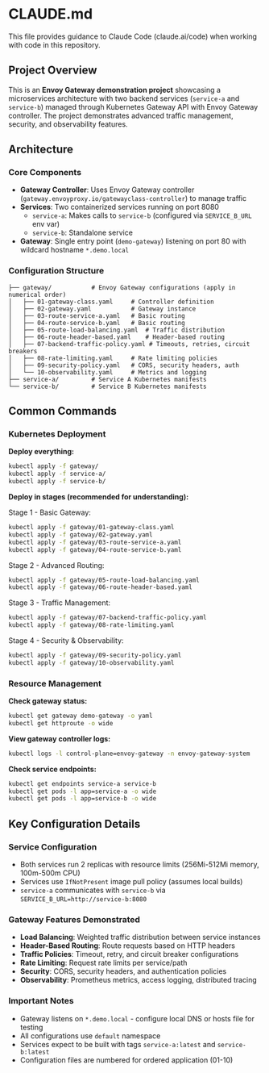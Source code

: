 # CLAUDE.md

This file provides guidance to Claude Code (claude.ai/code) when working with code in this repository.

## Project Overview

This is an **Envoy Gateway demonstration project** showcasing a microservices architecture with two backend services (`service-a` and `service-b`) managed through Kubernetes Gateway API with Envoy Gateway controller. The project demonstrates advanced traffic management, security, and observability features.

## Architecture

### Core Components
- **Gateway Controller**: Uses Envoy Gateway controller (`gateway.envoyproxy.io/gatewayclass-controller`) to manage traffic
- **Services**: Two containerized services running on port 8080
  - `service-a`: Makes calls to `service-b` (configured via `SERVICE_B_URL` env var)
  - `service-b`: Standalone service
- **Gateway**: Single entry point (`demo-gateway`) listening on port 80 with wildcard hostname `*.demo.local`

### Configuration Structure
```
├── gateway/           # Envoy Gateway configurations (apply in numerical order)
│   ├── 01-gateway-class.yaml     # Controller definition
│   ├── 02-gateway.yaml           # Gateway instance
│   ├── 03-route-service-a.yaml   # Basic routing
│   ├── 04-route-service-b.yaml   # Basic routing
│   ├── 05-route-load-balancing.yaml  # Traffic distribution
│   ├── 06-route-header-based.yaml    # Header-based routing
│   ├── 07-backend-traffic-policy.yaml # Timeouts, retries, circuit breakers
│   ├── 08-rate-limiting.yaml     # Rate limiting policies
│   ├── 09-security-policy.yaml   # CORS, security headers, auth
│   └── 10-observability.yaml     # Metrics and logging
├── service-a/         # Service A Kubernetes manifests
└── service-b/         # Service B Kubernetes manifests
```

## Common Commands

### Kubernetes Deployment

**Deploy everything:**
```bash
kubectl apply -f gateway/
kubectl apply -f service-a/
kubectl apply -f service-b/
```

**Deploy in stages (recommended for understanding):**

Stage 1 - Basic Gateway:
```bash
kubectl apply -f gateway/01-gateway-class.yaml
kubectl apply -f gateway/02-gateway.yaml
kubectl apply -f gateway/03-route-service-a.yaml
kubectl apply -f gateway/04-route-service-b.yaml
```

Stage 2 - Advanced Routing:
```bash
kubectl apply -f gateway/05-route-load-balancing.yaml
kubectl apply -f gateway/06-route-header-based.yaml
```

Stage 3 - Traffic Management:
```bash
kubectl apply -f gateway/07-backend-traffic-policy.yaml
kubectl apply -f gateway/08-rate-limiting.yaml
```

Stage 4 - Security & Observability:
```bash
kubectl apply -f gateway/09-security-policy.yaml
kubectl apply -f gateway/10-observability.yaml
```

### Resource Management

**Check gateway status:**
```bash
kubectl get gateway demo-gateway -o yaml
kubectl get httproute -o wide
```

**View gateway controller logs:**
```bash
kubectl logs -l control-plane=envoy-gateway -n envoy-gateway-system
```

**Check service endpoints:**
```bash
kubectl get endpoints service-a service-b
kubectl get pods -l app=service-a -o wide
kubectl get pods -l app=service-b -o wide
```

## Key Configuration Details

### Service Configuration
- Both services run 2 replicas with resource limits (256Mi-512Mi memory, 100m-500m CPU)
- Services use `IfNotPresent` image pull policy (assumes local builds)
- `service-a` communicates with `service-b` via `SERVICE_B_URL=http://service-b:8080`

### Gateway Features Demonstrated
- **Load Balancing**: Weighted traffic distribution between service instances
- **Header-Based Routing**: Route requests based on HTTP headers
- **Traffic Policies**: Timeout, retry, and circuit breaker configurations
- **Rate Limiting**: Request rate limits per service/path
- **Security**: CORS, security headers, and authentication policies
- **Observability**: Prometheus metrics, access logging, distributed tracing

### Important Notes
- Gateway listens on `*.demo.local` - configure local DNS or hosts file for testing
- All configurations use `default` namespace
- Services expect to be built with tags `service-a:latest` and `service-b:latest`
- Configuration files are numbered for ordered application (01-10)
